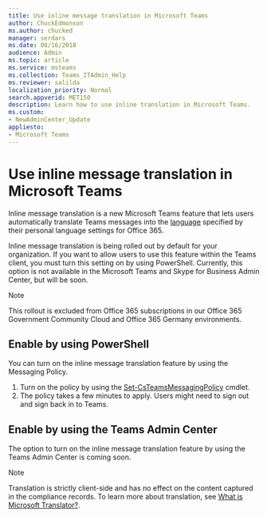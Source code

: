 ```yaml
---
title: Use inline message translation in Microsoft Teams
author: ChuckEdmonson
ms.author: chucked
manager: serdars
ms.date: 08/16/2018
audience: Admin
ms.topic: article
ms.service: msteams
ms.collection: Teams_ITAdmin_Help
ms.reviewer: salilda
localization_priority: Normal
search.appverid: MET150
description: Learn how to use inline translation in Microsoft Teams.
ms.custom:
- NewAdminCenter_Update
appliesto: 
- Microsoft Teams
---
```


Use inline message translation in Microsoft Teams 
=================================================

Inline message translation is a new Microsoft Teams feature that lets users automatically translate Teams messages into the [language](https://support.office.com/article/translate-a-message-in-teams-d8926ce9-d6a6-47df-a416-f1adb62d3194) specified by their personal language settings for Office 365.

Inline message translation is being rolled out by default for your organization. If you want to allow users to use this feature within the Teams client, you must turn this setting on by using PowerShell. Currently, this option is not available in the Microsoft Teams and Skype for Business Admin Center, but will be soon.

> [!NOTE]
>This rollout is excluded from Office 365 subscriptions in our Office 365 Government Community Cloud and Office 365 Germany environments. 

## Enable by using PowerShell

You can turn on the inline message translation feature by using the Messaging Policy. 

1. Turn on the policy by using the [Set-CsTeamsMessagingPolicy](https://docs.microsoft.com/powershell/module/skype/set-csteamsmessagingpolicy?view=skype-ps) cmdlet.
2. The policy takes a few minutes to apply. Users might need to sign out and sign back in to Teams.

## Enable by using the Teams Admin Center

The option to turn on the inline message translation feature by using the Teams Admin Center is coming soon.

> [!NOTE]
>Translation is strictly client-side and has no effect on the content captured in the compliance records. To learn more about translation, see [What is Microsoft Translator?](https://docs.microsoft.com/azure/cognitive-services/translator/translator-info-overview).